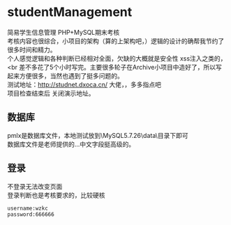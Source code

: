 # studentManagement
简易学生信息管理 PHP+MySQL期末考核<br>
考核内容也很综合，小项目的架构（算的上架构吧，）逻辑的设计的确帮我节约了很多时间和精力。<br>
个人感觉逻辑和各种判断已经相对全面，欠缺的大概就是安全性 xss注入之类的，<br
差不多花了5个小时写完。主要很多轮子在Archive小项目中造好了，所以写起来方便很多，当然也遇到了挺多问题的。<br>
测试地址：http://studnet.dxoca.cn/ 
大佬，，多多指点吧
<br>
项目检查结束后 关闭演示地址。
## 数据库
pmlx是数据库文件，本地测试放到\MySQL5.7.26\data\目录下即可<br>
数据库文件是老师提供的...中文字段挺高级的。<br>
## 登录
不登录无法改变页面<br>
登录判断也是考核要求的，比较硬核<br>
```
username:wzkc
password:666666
```
